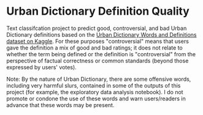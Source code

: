 # Urban Dictionary Definition Quality

Text classifcation project to predict good, controversial, and bad Urban Dictionary definitions based on the [Urban Dictionary Words and Definitions dataset on Kaggle](https://www.kaggle.com/therohk/urban-dictionary-words-dataset). For these purposes "controversial" means that users gave the definition a mix of good and bad ratings; it does not relate to whether the term being defined or the definition is "controversial" from the perspective of factual correctness or common standards (beyond those expressed by users' votes).


Note: By the nature of Urban Dictionary, there are some offensive words, including very harmful slurs, contained in some of the outputs of this project (for example, the exploratory data analysis notebook). I do not promote or condone the use of these words and warn users/readers in advance that these words may be present.